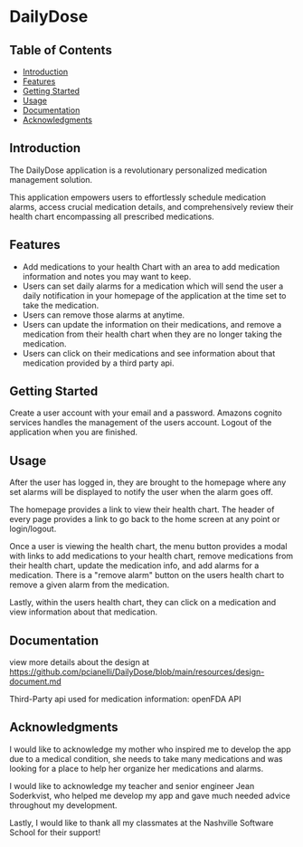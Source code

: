 # DailyDose


## Table of Contents
- [Introduction](#introduction)
- [Features](#features)
- [Getting Started](#getting-started)
- [Usage](#usage)
- [Documentation](#documentation)
- [Acknowledgments](#acknowledgments)


## Introduction
The DailyDose application is a revolutionary personalized medication management solution. 

This application empowers users to effortlessly schedule medication alarms, access crucial medication details, and comprehensively review their health chart encompassing all prescribed medications. 

## Features
- Add medications to your health Chart with an area to add medication information and notes you may want to keep.
- Users can set daily alarms for a medication which will send the user a daily notification in your homepage of the application at the time set to take the medication.
- Users can remove those alarms at anytime.
- Users can update the information on their medications, and remove a medication from their health chart when they are no longer taking the medication.
- Users can click on their medications and see information about that medication provided by a third party api.


## Getting Started
Create a user account with your email and a password. Amazons cognito services handles the management of the users account. Logout of the application when you are finished. 

## Usage
After the user has logged in, they are brought to the homepage where any set alarms will be displayed to notify the user when the alarm goes off.

The homepage provides a link to view their health chart. The header of every page provides a link to go back to the home screen at any point or login/logout. 

Once a user is viewing the health chart, the menu button provides a modal with links to add medications to your health chart, remove medications from their health chart, update the medication info, and add alarms for a medication. There is a "remove alarm" button on the users health chart to remove a given alarm from the medication. 

Lastly, within the users health chart, they can click on a medication and view information about that medication. 

## Documentation
view more details about the design at https://github.com/pcianelli/DailyDose/blob/main/resources/design-document.md

Third-Party api used for medication information: openFDA API

## Acknowledgments
I would like to acknowledge my mother who inspired me to develop the app due to a medical condition, she needs to take many medications and was looking for a place to help her organize her medications and alarms. 

I would like to acknowledge my teacher and senior engineer Jean Soderkvist, who helped me develop my app and gave much needed advice throughout my development. 

Lastly, I would like to thank all my classmates at the Nashville Software School for their support!